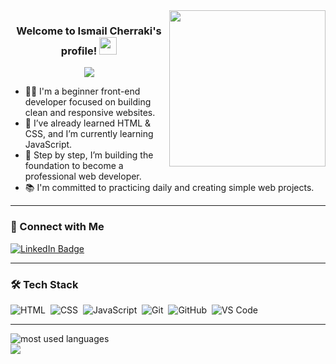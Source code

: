 <img width="250" align="right" src="https://c.tenor.com/_DOBjnGspYAAAAAM/code-coding.gif">

<h3 align="center">
  Welcome to Ismail Cherraki's profile!
  <img src="https://media.giphy.com/media/hvRJCLFzcasrR4ia7z/giphy.gif" width="28">
</h3>

<!-- Typing SVG by DenverCoder1 -->
<p align="center">
  <a href="https://github.com/DenverCoder1/readme-typing-svg"><img src="https://readme-typing-svg.herokuapp.com/?lines=Aspiring%20Front-end%20Developer;Learning%20HTML,%20CSS%20and%20JavaScript&font=Fira%20Code&center=true&width=440&height=45&color=f75c7e&vCenter=true&size=22"></a>
</p> 

- 👨‍💻 I'm a beginner front-end developer focused on building clean and responsive websites.
- 🌱 I’ve already learned HTML & CSS, and I’m currently learning JavaScript.
- 🚀 Step by step, I’m building the foundation to become a professional web developer.
- 📚 I'm committed to practicing daily and creating simple web projects.

---

### 🔗 Connect with Me

<a href="https://www.linkedin.com/in/ismail-cherraki-438213307/" target="_blank">
  <img src="https://img.shields.io/badge/LinkedIn-Ismail%20Cherraki-blue?style=for-the-badge&logo=linkedin&logoColor=white" alt="LinkedIn Badge"/>
</a>

---

### 🛠️ Tech Stack  
![HTML](https://img.shields.io/badge/-HTML-05122A?style=flat&logo=HTML5)&nbsp;
![CSS](https://img.shields.io/badge/-CSS-05122A?style=flat&logo=CSS3&logoColor=1572B6)&nbsp;
![JavaScript](https://img.shields.io/badge/-JavaScript-05122A?style=flat&logo=javascript)&nbsp;
![Git](https://img.shields.io/badge/-Git-05122A?style=flat&logo=git)&nbsp;
![GitHub](https://img.shields.io/badge/-GitHub-05122A?style=flat&logo=github)&nbsp;
![VS Code](https://img.shields.io/badge/-VS%20Code-05122A?style=flat&logo=visual-studio-code&logoColor=007ACC)&nbsp;

---

<img align="left" src="https://github-readme-stats.vercel.app/api/top-langs?username=ismailcherraki&show_icons=true&locale=en&layout=compact&theme=radical" alt="most used languages" />
<br>
<a href="https://komarev.com/ghpvc/?username=ismailcherraki&style=for-the-badge">
    <img src="https://komarev.com/ghpvc/?username=ismailcherraki&style=for-the-badge">
</a>
